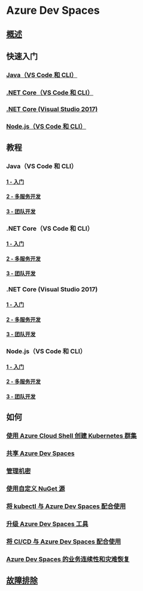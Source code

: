 # Azure Dev Spaces
## [概述](index.yml)

## 快速入门
### [Java（VS Code 和 CLI）](quickstart-java.md)
### [.NET Core（VS Code 和 CLI）](quickstart-netcore.md)
### [.NET Core (Visual Studio 2017)](quickstart-netcore-visualstudio.md)
### [Node.js（VS Code 和 CLI）](quickstart-nodejs.md)

## 教程
### Java（VS Code 和 CLI）
#### [1 - 入门](get-started-java.md)
#### [2 - 多服务开发](multi-service-java.md)
#### [3 - 团队开发](team-development-java.md)
### .NET Core（VS Code 和 CLI）
#### [1 - 入门](get-started-netcore.md)
#### [2 - 多服务开发](multi-service-netcore.md)
#### [3 - 团队开发](team-development-netcore.md)
### .NET Core (Visual Studio 2017)
#### [1 - 入门](get-started-netcore-visualstudio.md)
#### [2 - 多服务开发](multi-service-netcore-visualstudio.md)
#### [3 - 团队开发](team-development-netcore-visualstudio.md)
### Node.js（VS Code 和 CLI）
#### [1 - 入门](get-started-nodejs.md)
#### [2 - 多服务开发](multi-service-nodejs.md)
#### [3 - 团队开发](team-development-nodejs.md)

## 如何
### [使用 Azure Cloud Shell 创建 Kubernetes 群集](how-to/create-cluster-cloud-shell.md)
### [共享 Azure Dev Spaces](how-to/share-dev-spaces.md)
### [管理机密](how-to/manage-secrets.md)
### [使用自定义 NuGet 源](how-to/use-custom-nuget-feed.md)
### [将 kubectl 与 Azure Dev Spaces 配合使用](how-to/use-kubectl-with-azure-dev-spaces.md)
### [升级 Azure Dev Spaces 工具](how-to/upgrade-tools.md)
### [将 CI/CD 与 Azure Dev Spaces 配合使用](how-to/setup-cicd.md)
### [Azure Dev Spaces 的业务连续性和灾难恢复](how-to/dev-spaces-business-continuity.md)

## [故障排除](troubleshooting.md)
